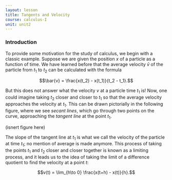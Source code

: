 ```yaml
---
layout: lesson
title: Tangents and Velocity
course: calculus-I
unit: unit2
---
```


### Introduction
To provide some motivation for the study of calculus, we begin with a classic example. Suppose we are given the position $x$ of a particle as a function of time. We have learned before that the average velocity $\bar{v}$ of the particle from $t_1$ to $t_2$ can be calculated with the formula

$$\bar{v} = \frac{x(t_2) - x(t_1)}{t_2 - t_1}.$$

But this does not answer what the velocity $v$ at a particle time $t_1$ is! Now, one could imagine taking $t_2$ closer and closer to $t_1$ so that the average velocity approaches the velocity at $t_1$. This can be drawn pictorially in the following figure, where we see *secant lines*, which go through two points on the curve, approaching the *tangent line* at the point $t_1$. 

(isnert figure here)

The slope of the tangent line at $t_1$ is what we call the velocity of the particle at time $t_1$; no mention of average is made anymore. This process of taking the points $t_1$ and $t_2$ closer and closer together is known as a limiting process, and it leads us to the idea of taking the limit of a difference quotient to find the velocity at a point $t$:

$$v(t) = \lim_{h\to 0} \frac{x(t+h) - x(t)}{h}.$$









